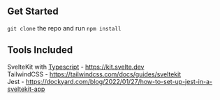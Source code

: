 ## Get Started

`git clone` the repo and run `npm install`

## Tools Included

SvelteKit with [Typescript](https://www.typescriptlang.org) - https://kit.svelte.dev  
TailwindCSS - https://tailwindcss.com/docs/guides/sveltekit  
Jest - https://dockyard.com/blog/2022/01/27/how-to-set-up-jest-in-a-sveltekit-app
